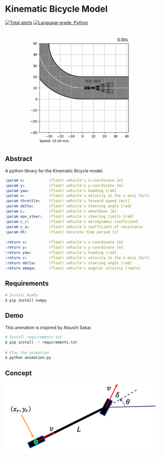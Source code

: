 # Kinematic Bicycle Model
[![Total alerts](https://img.shields.io/lgtm/alerts/g/winstxnhdw/KinematicBicycleModel.svg?logo=lgtm&logoWidth=18)](https://lgtm.com/projects/g/winstxnhdw/KinematicBicycleModel/alerts/)
[![Language grade: Python](https://img.shields.io/lgtm/grade/python/g/winstxnhdw/KinematicBicycleModel.svg?logo=lgtm&logoWidth=18)](https://lgtm.com/projects/g/winstxnhdw/KinematicBicycleModel/context:python)
<div align="center">
	<img src="resources/animation.gif" />
</div>
   
## Abstract
A python library for the Kinematic Bicycle model.

```yaml
:param x:           (float) vehicle's x-coordinate [m]
:param y:           (float) vehicle's y-coordinate [m]
:param yaw:         (float) vehicle's heading [rad]
:param v:           (float) vehicle's velocity in the x-axis [m/s]
:param throttle:    (float) vehicle's forward speed [m/s]
:param delta:       (float) vehicle's steering angle [rad]
:param L:           (float) vehicle's wheelbase [m]
:param max_steer:   (float) vehicle's steering limits [rad]
:param c_r:         (float) vehicle's aerodynamic coefficient
:param c_a:         (float) vehicle's coefficient of resistance
:param dt:          (float) discrete time period [s]

:return x:          (float) vehicle's x-coordinate [m]
:return y:          (float) vehicle's y-coordinate [m]
:return yaw:        (float) vehicle's heading [rad]
:return v:          (float) vehicle's velocity in the x-axis [m/s]
:return delta:      (float) vehicle's steering angle [rad]
:return omega:      (float) vehicle's angular velocity [rad/s]
```

## Requirements
```bash
# Install NumPy
$ pip install numpy
```

## Demo
This animation is inspired by Atsushi Sakai.
```bash
# Install requirements.txt
$ pip install -r requirements.txt

# Play the animation
$ python animation.py
```

## Concept
<div align="center">
	<img src="resources/KinematicBicycleModel.png" />
</div>

